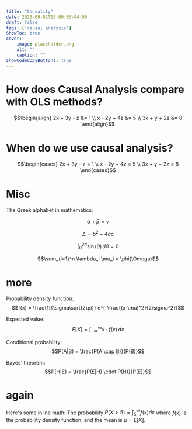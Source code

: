 ```yaml
---
title: "Causality"
date: 2025-09-02T13:09:03-04:00
draft: false
tags: ['causal analysis']
ShowToc: true
cover:
    image: placeholder.png
    alt: ""
    caption: ""
ShowCodeCopyButtons: true
---
```


# How does Causal Analysis compare with OLS methods?

$$\begin{align}
2x + 3y - z &= 1 \\
x - 2y + 4z &= 5 \\
3x + y + 2z &= 8
\end{align}$$

# When do we use causal analysis?

$$\begin{cases}
2x + 3y - z = 1 \\
x - 2y + 4z = 5 \\
3x + y + 2z = 8
\end{cases}$$

# Misc

The Greek alphabet in mathematics:

$$\alpha + \beta = \gamma$$

$$\Delta = b^2 - 4ac$$

$$\int_0^{2\pi} \sin(\theta) \, d\theta = 0$$

$$\sum_{i=1}^n \lambda_i \mu_i = \phi(\Omega)$$

# more

Probability density function:
$$f(x) = \frac{1}{\sigma\sqrt{2\pi}} e^{-\frac{(x-\mu)^2}{2\sigma^2}}$$

Expected value:
$$E[X] = \int_{-\infty}^{\infty} x \cdot f(x) \, dx$$

Conditional probability:
$$P(A|B) = \frac{P(A \cap B)}{P(B)}$$

Bayes' theorem:
$$P(H|E) = \frac{P(E|H) \cdot P(H)}{P(E)}$$

# again
Here's some inline math: The probability $P(X > 5) = \int_5^{\infty} f(x) dx$ where $f(x)$ is the probability density function, and the mean is $\mu = E[X]$.
